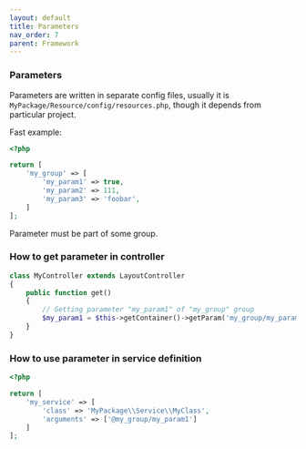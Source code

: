 ```yaml
---
layout: default
title: Parameters
nav_order: 7
parent: Framework
---
```


### Parameters

Parameters are written in separate config files, usually it is `MyPackage/Resource/config/resources.php`,
though it depends from particular project.

Fast example:

```php
<?php

return [
    'my_group' => [
        'my_param1' => true,
        'my_param2' => 111,
        'my_param3' => 'foobar',
    ]
];
```

Parameter must be part of some group.

### How to get parameter in controller

```php
class MyController extends LayoutController
{
    public function get()
    {
        // Getting parameter "my_param1" of "my_group" group
        $my_param1 = $this->getContainer()->getParam('my_group/my_param1');
    }
}
```

### How to use parameter in service definition

```php
<?php

return [
    'my_service' => [
        'class' => 'MyPackage\\Service\\MyClass',
        'arguments' => ['@my_group/my_param1']
    ]
];
```